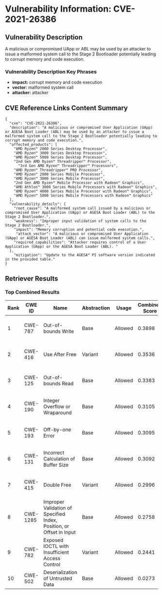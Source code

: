 # Vulnerability Information: CVE-2021-26386

## Vulnerability Description
A malicious or compromised UApp or ABL may be used by an attacker to issue a malformed system call to the Stage 2 Bootloader potentially leading to corrupt memory and code execution.

### Vulnerability Description Key Phrases
- **impact:** corrupt memory and code execution
- **vector:** malformed system call
- **attacker:** attacker

## CVE Reference Links Content Summary
```
{
  "cve": "CVE-2021-26386",
  "description": "A malicious or compromised User Application (UApp) or AGESA Boot Loader (ABL) may be used by an attacker to issue a malformed system call to the Stage 2 Bootloader potentially leading to corrupt memory and code execution.",
  "affected_products": [
    "AMD Ryzen™ 2000 Series Desktop Processor",
    "AMD Ryzen™ 3000 Series Desktop Processor",
    "AMD Ryzen™ 5000 Series Desktop Processor",
    "2nd Gen AMD Ryzen™ Threadripper™ Processor",
      "3rd Gen AMD Ryzen™ Threadripper™ Processors",
    "AMD Ryzen™ Threadripper™ PRO Processor",
    "AMD Ryzen™ 2000 Series Mobile Processor",
    "AMD Ryzen™ 3000 Series Mobile Processor",
    "2nd Gen AMD Ryzen™ Mobile Processor with Radeon™ Graphics",
    "AMD Athlon™ 3000 Series Mobile Processors with Radeon™ Graphics",
    "AMD Ryzen™ 4000 Series Mobile Processor with Radeon™ Graphics",
    "AMD Ryzen™ 5000 Series Mobile Processors with Radeon™ Graphics"
  ],
  "vulnerability_details": {
    "root_cause": "A malformed system call issued by a malicious or compromised User Application (UApp) or AGESA Boot Loader (ABL) to the Stage 2 Bootloader.",
    "weakness": "Improper input validation of system calls to the Stage 2 Bootloader.",
    "impact": "Memory corruption and potential code execution.",
     "attack_vector": "A malicious or compromised User Application (UApp) or AGESA Boot Loader (ABL) can issue malformed system calls.",
    "required_capabilities": "Attacker requires control of a User Application (UApp) or the AGESA Boot Loader (ABL). "
  },
    "mitigation": "Update to the AGESA™ PI software version indicated in the provided table."
}
```

## Retriever Results

### Top Combined Results

| Rank | CWE ID | Name | Abstraction | Usage | Combined Score | Retrievers | Individual Scores |
|------|--------|------|-------------|-------|---------------|------------|-------------------|
| 1 | CWE-787 | Out-of-bounds Write | Base | Allowed | 0.3898 | sparse, graph | sparse: 0.056, graph: 1.000 |
| 2 | CWE-416 | Use After Free | Variant | Allowed | 0.3536 | sparse, graph | sparse: 0.047, graph: 0.997 |
| 3 | CWE-125 | Out-of-bounds Read | Base | Allowed | 0.3383 | sparse, graph | sparse: 0.051, graph: 0.865 |
| 4 | CWE-190 | Integer Overflow or Wraparound | Base | Allowed | 0.3105 | sparse, graph | sparse: 0.049, graph: 0.789 |
| 5 | CWE-193 | Off-by-one Error | Base | Allowed | 0.3095 | sparse, graph | sparse: 0.048, graph: 0.789 |
| 6 | CWE-131 | Incorrect Calculation of Buffer Size | Base | Allowed | 0.3092 | sparse, graph | sparse: 0.047, graph: 0.789 |
| 7 | CWE-415 | Double Free | Variant | Allowed | 0.2996 | sparse, graph | sparse: 0.051, graph: 0.827 |
| 8 | CWE-1285 | Improper Validation of Specified Index, Position, or Offset in Input | Base | Allowed | 0.2758 | dense, sparse | dense: 0.483, sparse: 0.059 |
| 9 | CWE-782 | Exposed IOCTL with Insufficient Access Control | Variant | Allowed | 0.2441 | dense, sparse | dense: 0.474, sparse: 0.047 |
| 10 | CWE-502 | Deserialization of Untrusted Data | Base | Allowed | 0.0273 | sparse | sparse: 0.048 |

